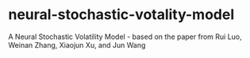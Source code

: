 # neural-stochastic-votality-model
A Neural Stochastic Volatility Model - based on the paper from Rui Luo, Weinan Zhang, Xiaojun Xu, and Jun Wang
